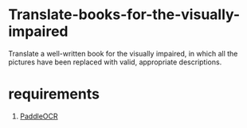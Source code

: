 # Translate-books-for-the-visually-impaired
Translate a well-written book for the visually impaired, in which all the pictures have been replaced with valid, appropriate descriptions.

# requirements
1. [PaddleOCR](https://github.com/PaddlePaddle/PaddleOCR)
